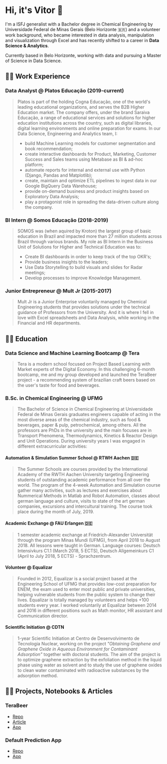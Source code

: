 # Hi, it's Vitor 👋

I'm a ISFJ generalist with a Bachelor degree in Chemical Engineering by Universidade Federal de Minas Gerais (Belo Horizonte 🇧🇷) and a volunteer work background, who became interested in data analysis, manipulation and visualization through Excel and has recently shifted to a career in **Data Science & Analytics**. 

Currently based in Belo Horizonte, working with data and pursuing a Master of Science in Data Science.

## 🧑‍💻 Work Experience

### Data Analyst @ Platos Educação (2019-current)

> Platos is part of the holding Cogna Educação, one of the world's leading educational organizations, and serves the B2B Higher Education market. The company 
> offers, under the brand Saraiva Educação, a range of educational services and solutions for higher education institutions across the country, such as digital 
> libraries, digital learning environments and online preparation for exams.
> In our Data Science, Engineering and Analytics team, I:
> - build Machine Learning models for customer segmentation and book recommendation;
> - create interactive dashboards for Product, Marketing, Customer Success and Sales teams using Metabase as BI & ad-hoc platform;
> - automate reports for internal and external use with Python (Django, Pandas and Matplotlib);
> - create, maintain and optimize ETL pipelines to ingest data in our Google BigQuery Data Warehouse;
> - provide on-demand business and product insights based on Exploratory Data Analysis;
> - play a protagonist role in spreading the data-driven culture along the company.

### BI Intern @ Somos Educação (2018-2019)

> SOMOS was (when aquired by Kroton) the largest group of basic education in Brazil and impacted more than 27 million students across Brazil through various brands. 
> My role as BI Intern in the Business Unit of Solutions for Higher and Technical Education was to:
> - Create BI dashboards in order to keep track of the top OKR's;
> - Provide business insights to the leaders;
> - Use Data Storytelling to build visuals and slides for Radar meetings;
> - Develop processes to improve Knowledge Management.

### Junior Entrepreneur @ Mult Jr (2015-2017)

> Mult Jr is a Junior Enterprise voluntarily managed by Chemical Engineering students that provides solutions under the technical guidance of Professors from the
University. And it is where I fell in love with Excel spreadsheets and Data Analysis, while working in the Financial and HR departments.

## 🧑‍🎓 Education

### Data Science and Machine Learning Bootcamp @ Tera

> Tera is a modern school focused on Project Based Learning with Market experts of the Digital Economy. In this challenging 6-month bootcamp, me and my group 
developed and launched the TeraBeer project - a recommending system of brazilian craft beers based on the user's taste for food and beverages.

### B.Sc. in Chemical Engineering @ UFMG

> The Bachelor of Science in Chemical Engineering at Universidade Federal de Minas Gerais graduates engineers capable of acting in the most diverse areas of the 
chemical industry, such as food & beverages, paper & pulp, petrochemical, among others. All the professors are PhDs in the university and the main focuses are 
in Transport Phenomena, Thermodynamics, Kinetics & Reactor Design and Unit Operations. During university years I was engaged in different extracurricular 
activities:

#### Automation & Simulation Summer School @ RTWH Aachen 🇩🇪

> The Summer Schools are courses provided by the International Academy of the RWTH Aachen University targeting Engineering students of outstanding academic 
> performance from all over the world. The program of the 4-week Automation and Simulation course gather many activities, such as lectures and exercises about 
> Nummerical Methods in Matlab and Robot Automation, classes about german language and culture, visits to state of the art german companies, excursions and 
> intercultural training. The course took place during the month of July, 2019.

#### Academic Exchange @ FAU Erlangen 🇩🇪

> 1 semester academic exchange at Friedrich-Alexander Universität through the program Minas Mundi (UFMG), from April 2018 to August 2018. All lessons were taught 
> in German.
> Language courses: Deutsch Intensivkurs C1.1 (March 2018, 5 ECTS), Deutsch Allgemeinkurs C1 (April to July 2018, 5 ECTS) - Sprachzentrum.

#### Volunteer @ Equalizar

> Founded in 2012, Equalizar is a social project based at the Engineering School of UFMG that provides low-cost preparation for ENEM, the exam used to enter most 
> public and private universities, helping vulnerable students from the public system to change their lives. Equalizar is totally managed by volunteers and helps 
> +100 students every year.
> I worked voluntarily at Equalizar between 2014 and 2016 in different positions such as Math monitor, HR assistant and Communication director.

#### Scientific Initiation @ CDTN

> 1-year Scientific Initiation at Centro de Desenvolvimento de Tecnologia Nuclear, working on the project *"Obtaining Graphene and Graphene Oxide in Aqueous 
> Environment for Contaminant Adsorption"* together with doctoral students. The aim of the project is to optimize graphene extraction by the exfoliation method 
> in the liquid phase using water as solvent and to study the use of graphene oxides to clean water contaminated with radioactive substances by the adsorption 
> method.

## 👨‍🔬 Projects, Notebooks & Articles

### TeraBeer

- [Repo](https://github.com/vitor-faria/tera-beer-recommendations)
- [Article](https://vitorfaria95.medium.com/terabeer-construindo-um-sistema-de-recomenda%C3%A7%C3%A3o-de-cervejas-artesanais-brasileiras-2a131d66421c)
- [App](https://terabeer-recomendacoes.herokuapp.com/)

### Default Prediction App

- [Repo]()
- [App]()
